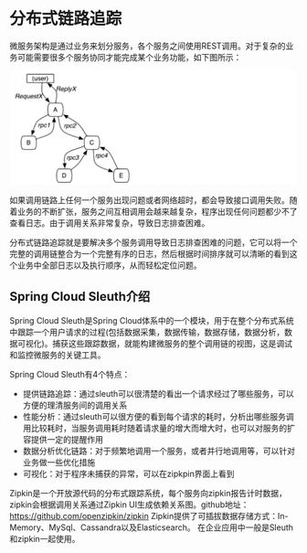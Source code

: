 # 分布式链路追踪


微服务架构是通过业务来划分服务，各个服务之间使用REST调用。对于复杂的业务可能需要很多个服务协同才能完成某个业务功能，如下图所示：


![alt text](分布式连读追踪基础概念/分布式链路追踪基础概念.png)


如果调用链路上任何一个服务出现问题或者网络超时，都会导致接口调用失败。随着业务的不断扩张，服务之间互相调用会越来越复杂，程序出现任何问题都少不了查看日志。由于调用关系非常复杂，导致日志排查困难。

分布式链路追踪就是要解决多个服务调用导致日志排查困难的问题，它可以将一个完整的调用链整合为一个完整有序的日志，然后根据时间排序就可以清晰的看到这个业务中全部日志以及执行顺序，从而轻松定位问题。





## Spring Cloud Sleuth介绍
Spring Cloud Sleuth是Spring Cloud体系中的一个模块，用于在整个分布式系统中跟踪一个用户请求的过程(包括数据采集，数据传输，数据存储，数据分析，数据可视化)。捕获这些跟踪数据，就能构建微服务的整个调用链的视图，这是调试和监控微服务的关键工具。

Spring Cloud Sleuth有4个特点：
- 提供链路追踪：通过sleuth可以很清楚的看出一个请求经过了哪些服务，可以方便的理清服务间的调用关系
- 性能分析：通过sleuth可以很方便的看到每个请求的耗时，分析出哪些服务调用比较耗时，当服务调用耗时随着请求量的增大而增大时，也可以对服务的扩容提供一定的提醒作用
- 数据分析优化链路：对于频繁地调用一个服务，或者并行地调用等，可以针对业务做一些优化措施
- 可视化：对于程序未捕获的异常，可以在zipkpin界面上看到


Zipkin是一个开放源代码的分布式跟踪系统，每个服务向zipkin报告计时数据，zipkin会根据调用关系通过Zipkin UI生成依赖关系图。github地址：https://github.com/openzipkin/zipkin
Zipkin提供了可插拔数据存储方式：In-Memory、MySql、Cassandra以及Elasticsearch。
在企业应用中一般是Sleuth和zipkin一起使用。




















